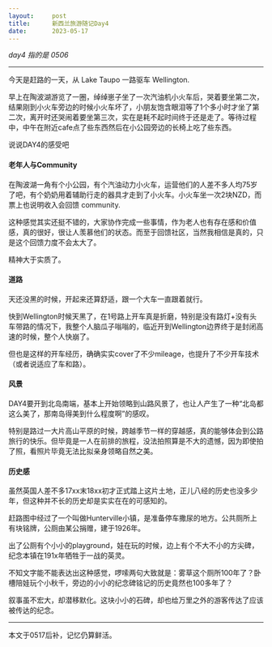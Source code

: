 ```yaml
---
layout:     post
title:      新西兰旅游随记Day4
date:       2023-05-17
---
```


*day4 指的是 0506*

---

今天是赶路的一天，从 Lake Taupo 一路驱车 Wellington.

早上在陶波湖游览了一圈，绰绰崽子坐了一次汽油机小火车后，哭着要坐第二次，结果刚到小火车旁边的时候小火车坏了，小朋友饱含眼泪等了1个多小时才坐了第二次，离开时还哭闹着要坐第三次，实在是耗不起时间终于还是走了。等待过程中，中午在附近cafe点了些东西然后在小公园旁边的长椅上吃了些东西。


说说DAY4的感受吧

#### 老年人与Community

在陶波湖一角有个小公园，有个汽油动力小火车，运营他们的人差不多人均75岁了吧，有个奶奶用着辅助行走的器具才走到了小火车。小火车坐一次2块NZD，而票上也说明收入会回馈 community.

这种感觉其实还挺不错的，大家协作完成一些事情，作为老人也有存在感和价值感，真的很好，很让人羡慕他们的状态。而至于回馈社区，当然我相信是真的，只是这个回馈力度不会太大了。

精神大于实质了。

#### 道路

天还没黑的时候，开起来还算舒适，跟一个大车一直跟着就行。

快到Wellington时候天黑了，在1号路上开车真是折磨，特别是没有路灯+没有头车带路的情况下，我整个人脑瓜子嗡嗡的，临近开到Wellington边界终于是封闭高速的时候，整个人快崩了。

但也是这样的开车经历，确确实实cover了不少mileage，也提升了不少开车技术（或者说适应了车和路）。

#### 风景

DAY4要开到北岛南端，基本上开始领略到山路风景了，也让人产生了一种“北岛都这么美了，那南岛得美到什么程度啊”的感叹。

特别是路过一大片高山平原的时候，跨越季节一样的穿越感，真的能够体会到公路旅行的快乐。但毕竟是一人在前排的旅程，没法拍照算是不大的遗憾，因为即使拍了照，看照片毕竟无法比拟亲身领略自然之美。

#### 历史感

虽然英国人差不多17xx末18xx初才正式踏上这片土地，正儿八经的历史也没多少年，但这种并不长的历史却是实实在在的可感知的。

赶路图中经过了一个叫做Hunterville小镇，是准备停车撒尿的地方。公共厕所上有块铭牌，公厕由某公捐赠，建于1926年。

出了公厕有个小小的playground，娃在玩的时候，边上有个不大不小的方尖碑，纪念本镇在191x年牺牲于一战的英灵。

不知文字能不能表达出这种感觉，啰嗦两句大致就是：雾草这个厕所100年了？卧槽陪娃玩个小秋千，旁边的小小的纪念碑铭记的历史竟然也100多年了？

叙事虽不宏大，却潜移默化。这块小小的石碑，却也给万里之外的游客传达了应该被传达的纪念。

---
本文于0517后补，记忆仍算鲜活。

